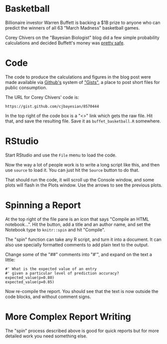 Basketball
==========

Billionaire investor Warren Buffett is backing a $1B prize to 
anyone who can predict the winners of all 63 "March Madness"
basketball games.

Corey Chivers on the "Bayesian Biologist" blog did a few simple probability
calculations and decided Buffett's money was [pretty safe](http://bayesianbiologist.com/2014/01/22/whats-warren-buffetts-1-billion-basketball-bet-worth/).

Code
====

The code to produce the calculations and figures in the blog post
were made available via [Github's](http://www.github.com) system
of ["Gists"](https://gist.github.com/), a place to post short files
for public consumption.

The URL for Corey Chivers' code is:

```
https://gist.github.com/cjbayesian/8570444
```

In the top right of the code box is a "<>" link which gets the raw
file. Hit that, and save the resulting file. Save it as `buffet_basketball.R` 
somewhere.

RStudio
=======

Start RStudio and use the `File` menu to load the code. 

Now the way a lot of people work is to write a long script like this, and then
use `source` to load it. You can just hit the `Source` button to do that.

That should run the code, it will scroll up the Console window, and some plots will 
flash in the Plots window. Use the arrows to see the previous plots.

Spinning a Report
=================

At the top right of the file pane is an icon that says "Compile an
HTML notebook...".  Hit the button, add a title and an author name,
and set the Notebook type to `knitr::spin` and hit "Compile".

The "spin" function can take any R script, and turn it into a document.
It can also use specially formatted comments to add plain text to the output.

Change some of the "##" comments into "#'", and expand on the text a little:

```
#' What is the expected value of an entry 
#' given a particular level of prediction accuracy?
expected_value(p=0.80)
expected_value(p=0.85)
```

Now re-compile the report. You should see that the text is now outside the code blocks, and without
comment signs.

More Complex Report Writing
===========================

The "spin" process described above is good for quick reports but for more detailed work you need
something else.

